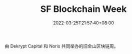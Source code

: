 ﻿---
weight: 
title: "SF Blockchain Week"
description: "由 Dekrypt Capital 和 Noris 共同举办的旧金山区块链周"
date: 2022-03-25T21:57:40+08:00
lastmod: 2022-03-25T16:45:40+08:00
draft: false
authors: ["Metabd"]
featuredImage: "sf-blockchain-week.jpg"
link: ""
tags: ["元宇宙社区","SF Blockchain Week"]
categories: ["navigation"]
navigation: ["元宇宙社区"]
lightgallery: true
toc: true
pinned: false
recommend: false
recommend1: false
---
由 Dekrypt Capital 和 Noris 共同举办的旧金山区块链周。
